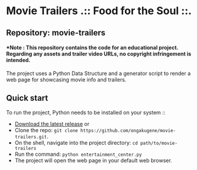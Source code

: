 # Movie Trailers .:: Food for the Soul ::.
## Repository: movie-trailers
#### *Note : This repository contains the code for an educational project. Regarding any assets and trailer video URLs, no copyright infringement is intended.

The project uses a Python Data Structure and a generator script to render a web page for showcasing movie info and trailers.



## Quick start

To run the project, Python needs to be installed on your system ::

- [Download the latest release](https://github.com/ongakugene/movie-trailers/archive/master.zip)
    or
- Clone the repo: `git clone https://github.com/ongakugene/movie-trailers.git`.
- On the shell, navigate into the project directory: `cd path/to/movie-trailers`
- Run the command: `python entertainment_center.py`
- The project will open the web page in your default web browser.